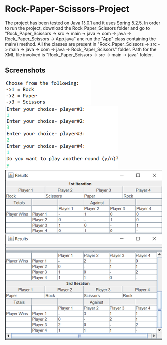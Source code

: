 # Rock-Paper-Scissors-Project

The project has been tested on Java 13.0.1 and it uses Spring 5.2.5.
In order to run the project, download the Rock_Paper_Scissors folder and go to
"Rock_Paper_Scissors -> src -> main -> java -> com -> java -> Rock_Paper_Scissors -> App.java" and run the "App" class containing the main() method.
All the classes are present in "Rock_Paper_Scissors -> src -> main -> java -> com -> java -> Rock_Paper_Scissors" folder.
Path for the XML file involved is "Rock_Paper_Scissors -> src -> main -> java" folder.                                          

## Screenshots
![](RockPaperScissorsImages/Screenshot%20(27).png)
![](RockPaperScissorsImages/Screenshot%20(28).png)
![](RockPaperScissorsImages/Screenshot%20(29).png)
![](RockPaperScissorsImages/Screenshot%20(30).png)
